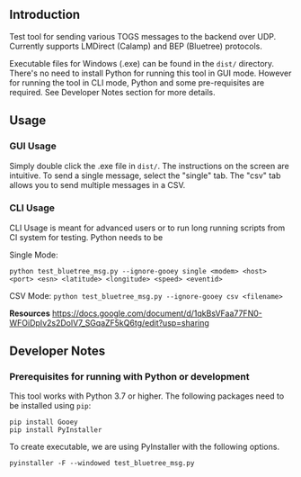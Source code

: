 ## Introduction
Test tool for sending various TOGS messages to the backend over UDP. Currently supports LMDirect (Calamp) and BEP (Bluetree) protocols.

Executable files for Windows (.exe) can be found in the `dist/` directory. There's no need to install Python for running this tool in GUI mode.
However for running the tool in CLI mode, Python and some pre-requisites are required. See Developer Notes section for more details.

## Usage
### GUI Usage
Simply double click the .exe file in `dist/`. The instructions on the screen are intuitive.
To send a single message, select the "single" tab. The "csv" tab allows you to send multiple messages in a CSV.

### CLI Usage
CLI Usage is meant for advanced users or to run long running scripts from CI system for testing. Python needs to be 

Single Mode:

`python test_bluetree_msg.py --ignore-gooey single <modem> <host> <port> <esn> <latitude> <longitude> <speed> <eventid>`

CSV Mode:
`python test_bluetree_msg.py --ignore-gooey csv <filename>`


**Resources**
https://docs.google.com/document/d/1qkBsVFaa77FN0-WFOiDpIv2s2DolV7_SGqaZF5kQ6tg/edit?usp=sharing


## Developer Notes 
### Prerequisites for running with Python or development
This tool works with Python 3.7 or higher.
The following packages need to be installed using `pip`:
```
pip install Gooey
pip install PyInstaller
```

To create executable, we are using PyInstaller with the following options.
```
pyinstaller -F --windowed test_bluetree_msg.py
```
